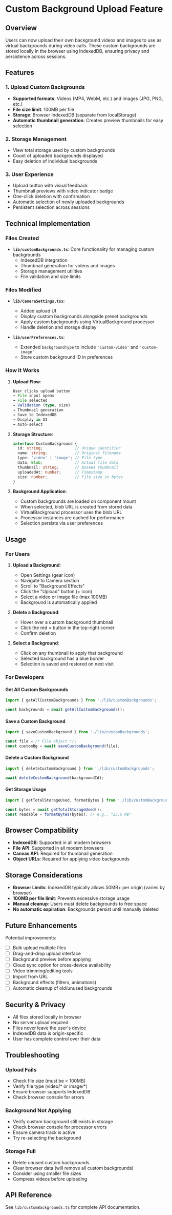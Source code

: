 # Custom Background Upload Feature

## Overview

Users can now upload their own background videos and images to use as virtual backgrounds during video calls. These custom backgrounds are stored locally in the browser using IndexedDB, ensuring privacy and persistence across sessions.

## Features

### 1. Upload Custom Backgrounds
- **Supported formats**: Videos (MP4, WebM, etc.) and Images (JPG, PNG, etc.)
- **File size limit**: 100MB per file
- **Storage**: Browser IndexedDB (separate from localStorage)
- **Automatic thumbnail generation**: Creates preview thumbnails for easy selection

### 2. Storage Management
- View total storage used by custom backgrounds
- Count of uploaded backgrounds displayed
- Easy deletion of individual backgrounds

### 3. User Experience
- Upload button with visual feedback
- Thumbnail previews with video indicator badge
- One-click deletion with confirmation
- Automatic selection of newly uploaded backgrounds
- Persistent selection across sessions

## Technical Implementation

### Files Created
- **`lib/customBackgrounds.ts`**: Core functionality for managing custom backgrounds
  - IndexedDB integration
  - Thumbnail generation for videos and images
  - Storage management utilities
  - File validation and size limits

### Files Modified
- **`lib/CameraSettings.tsx`**: 
  - Added upload UI
  - Display custom backgrounds alongside preset backgrounds
  - Apply custom backgrounds using VirtualBackground processor
  - Handle deletion and storage display

- **`lib/userPreferences.ts`**:
  - Extended `backgroundType` to include `'custom-video'` and `'custom-image'`
  - Store custom background ID in preferences

### How It Works

1. **Upload Flow**:
   ```typescript
   User clicks upload button
   → File input opens
   → File selected
   → Validation (type, size)
   → Thumbnail generation
   → Save to IndexedDB
   → Display in UI
   → Auto-select
   ```

2. **Storage Structure**:
   ```typescript
   interface CustomBackground {
     id: string;              // Unique identifier
     name: string;            // Original filename
     type: 'video' | 'image'; // File type
     data: Blob;              // Actual file data
     thumbnail: string;       // Base64 thumbnail
     uploadedAt: number;      // Timestamp
     size: number;            // File size in bytes
   }
   ```

3. **Background Application**:
   - Custom backgrounds are loaded on component mount
   - When selected, blob URL is created from stored data
   - VirtualBackground processor uses the blob URL
   - Processor instances are cached for performance
   - Selection persists via user preferences

## Usage

### For Users

1. **Upload a Background**:
   - Open Settings (gear icon)
   - Navigate to Camera section
   - Scroll to "Background Effects"
   - Click the "Upload" button (+ icon)
   - Select a video or image file (max 100MB)
   - Background is automatically applied

2. **Delete a Background**:
   - Hover over a custom background thumbnail
   - Click the red × button in the top-right corner
   - Confirm deletion

3. **Select a Background**:
   - Click on any thumbnail to apply that background
   - Selected background has a blue border
   - Selection is saved and restored on next visit

### For Developers

#### Get All Custom Backgrounds
```typescript
import { getAllCustomBackgrounds } from './lib/customBackgrounds';

const backgrounds = await getAllCustomBackgrounds();
```

#### Save a Custom Background
```typescript
import { saveCustomBackground } from './lib/customBackgrounds';

const file = /* File object */;
const customBg = await saveCustomBackground(file);
```

#### Delete a Custom Background
```typescript
import { deleteCustomBackground } from './lib/customBackgrounds';

await deleteCustomBackground(backgroundId);
```

#### Get Storage Usage
```typescript
import { getTotalStorageUsed, formatBytes } from './lib/customBackgrounds';

const bytes = await getTotalStorageUsed();
const readable = formatBytes(bytes); // e.g., "25.5 MB"
```

## Browser Compatibility

- **IndexedDB**: Supported in all modern browsers
- **File API**: Supported in all modern browsers
- **Canvas API**: Required for thumbnail generation
- **Object URLs**: Required for applying video backgrounds

## Storage Considerations

- **Browser Limits**: IndexedDB typically allows 50MB+ per origin (varies by browser)
- **100MB per file limit**: Prevents excessive storage usage
- **Manual cleanup**: Users must delete backgrounds to free space
- **No automatic expiration**: Backgrounds persist until manually deleted

## Future Enhancements

Potential improvements:
- [ ] Bulk upload multiple files
- [ ] Drag-and-drop upload interface
- [ ] Background preview before applying
- [ ] Cloud sync option for cross-device availability
- [ ] Video trimming/editing tools
- [ ] Import from URL
- [ ] Background effects (filters, animations)
- [ ] Automatic cleanup of old/unused backgrounds

## Security & Privacy

- All files stored locally in browser
- No server upload required
- Files never leave the user's device
- IndexedDB data is origin-specific
- User has complete control over their data

## Troubleshooting

### Upload Fails
- Check file size (must be < 100MB)
- Verify file type (video/* or image/*)
- Ensure browser supports IndexedDB
- Check browser console for errors

### Background Not Applying
- Verify custom background still exists in storage
- Check browser console for processor errors
- Ensure camera track is active
- Try re-selecting the background

### Storage Full
- Delete unused custom backgrounds
- Clear browser data (will remove all custom backgrounds)
- Consider using smaller file sizes
- Compress videos before uploading

## API Reference

See `lib/customBackgrounds.ts` for complete API documentation.

